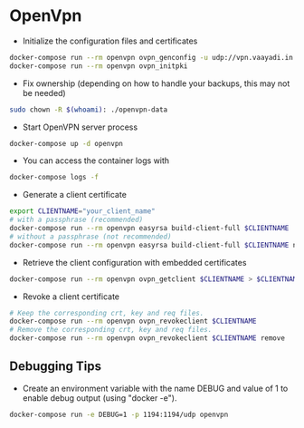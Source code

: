# OpenVpn

* Initialize the configuration files and certificates

```bash
docker-compose run --rm openvpn ovpn_genconfig -u udp://vpn.vaayadi.in
docker-compose run --rm openvpn ovpn_initpki
```

* Fix ownership (depending on how to handle your backups, this may not be needed)

```bash
sudo chown -R $(whoami): ./openvpn-data
```

* Start OpenVPN server process

```bash
docker-compose up -d openvpn
```

* You can access the container logs with

```bash
docker-compose logs -f
```

* Generate a client certificate

```bash
export CLIENTNAME="your_client_name"
# with a passphrase (recommended)
docker-compose run --rm openvpn easyrsa build-client-full $CLIENTNAME
# without a passphrase (not recommended)
docker-compose run --rm openvpn easyrsa build-client-full $CLIENTNAME nopass
```

* Retrieve the client configuration with embedded certificates

```bash
docker-compose run --rm openvpn ovpn_getclient $CLIENTNAME > $CLIENTNAME.ovpn
```

* Revoke a client certificate

```bash
# Keep the corresponding crt, key and req files.
docker-compose run --rm openvpn ovpn_revokeclient $CLIENTNAME
# Remove the corresponding crt, key and req files.
docker-compose run --rm openvpn ovpn_revokeclient $CLIENTNAME remove
```

## Debugging Tips

* Create an environment variable with the name DEBUG and value of 1 to enable debug output (using "docker -e").

```bash
docker-compose run -e DEBUG=1 -p 1194:1194/udp openvpn
```

